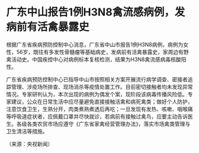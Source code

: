 # 广东中山报告1例H3N8禽流感病例，发病前有活禽暴露史

根据广东省疾病预防控制中心消息，广东省中山市报告1例H3N8病例，病例为女性，56岁，既往有多发性骨髓瘤等基础病史，发病前有活禽暴露史，家周边有野禽活动史。中国疾控中心对病例标本复核检测，结果为H3N8禽流感病毒核酸阳性。

广东省疾病预防控制中心已指导中山市按照相关方案开展流行病学调查、密接者追踪管理、涉疫场所排查、现场消杀等疫情处置工作。目前密切接触者均未发现异常情况。专家研判认为，本次出现的病例为偶发个案，现阶段该病毒传播风险低。专家建议，公众在日常生活中应尽量避免直接接触活禽和病死禽类；做好个人防护，注意饮食卫生，生熟分开，肉类煮熟煮透后再吃；一旦发现有发热、咳嗽、咽喉痛等呼吸道症状者，应佩戴口罩并尽快就诊，若病前有接触过禽鸟，应要主动告诉医生。各级各类农贸市场应遵守《广东省家禽经营管理办法》，落实市场禽类管理与卫生清洁等措施。

（来源：央视新闻）

